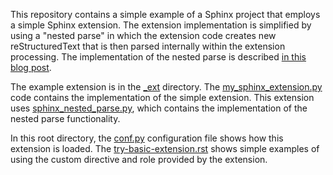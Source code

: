 This repository contains a simple example of a Sphinx project that employs
a simple Sphinx extension. The extension implementation is simplified by
using a "nested parse" in which the extension code creates new
reStructuredText that is then parsed internally within the extension
processing. The implementation of the nested parse is described [in this
blog post].

The example extension is in the [_ext](_ext) directory. The
[my_sphinx_extension.py](_ext/my_sphinx_extension.py) code contains the
implementation of the simple extension. This extension uses
[sphinx_nested_parse.py](_ext/sphinx_nested_parse.py), which contains the
implementation of the nested parse functionality.

In this root directory, the [conf.py](conf.py) configuration file shows how
this extension is loaded. The
[try-basic-extension.rst](try-basic-extension.rst?plain=1) shows simple
examples of using the custom directive and role provided by the extension.

[in this blog post]: https://www.drmoron.org/posts/sphinx-nested-parse-extensions/
